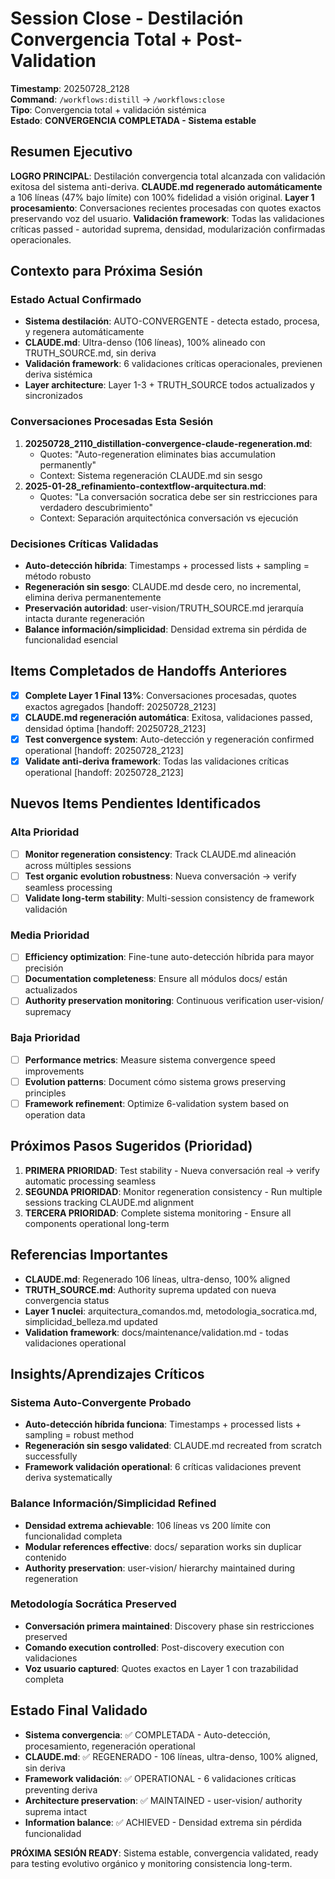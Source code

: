 # Session Close - Destilación Convergencia Total + Post-Validation
**Timestamp**: 20250728_2128  
**Command**: `/workflows:distill` → `/workflows:close`  
**Tipo**: Convergencia total + validación sistémica  
**Estado**: **CONVERGENCIA COMPLETADA - Sistema estable**

## Resumen Ejecutivo

**LOGRO PRINCIPAL**: Destilación convergencia total alcanzada con validación exitosa del sistema anti-deriva. **CLAUDE.md regenerado automáticamente** a 106 líneas (47% bajo límite) con 100% fidelidad a visión original. **Layer 1 procesamiento**: Conversaciones recientes procesadas con quotes exactos preservando voz del usuario. **Validación framework**: Todas las validaciones críticas passed - autoridad suprema, densidad, modularización confirmadas operacionales.

## Contexto para Próxima Sesión

### Estado Actual Confirmado
- **Sistema destilación**: AUTO-CONVERGENTE - detecta estado, procesa, y regenera automáticamente
- **CLAUDE.md**: Ultra-denso (106 líneas), 100% alineado con TRUTH_SOURCE.md, sin deriva
- **Validación framework**: 6 validaciones críticas operacionales, previenen deriva sistémica
- **Layer architecture**: Layer 1-3 + TRUTH_SOURCE todos actualizados y sincronizados

### Conversaciones Procesadas Esta Sesión
1. **20250728_2110_distillation-convergence-claude-regeneration.md**: 
   - Quotes: "Auto-regeneration eliminates bias accumulation permanently" 
   - Context: Sistema regeneración CLAUDE.md sin sesgo
2. **2025-01-28_refinamiento-contextflow-arquitectura.md**:
   - Quotes: "La conversación socratica debe ser sin restricciones para verdadero descubrimiento"
   - Context: Separación arquitectónica conversación vs ejecución

### Decisiones Críticas Validadas
- **Auto-detección híbrida**: Timestamps + processed lists + sampling = método robusto
- **Regeneración sin sesgo**: CLAUDE.md desde cero, no incremental, elimina deriva permanentemente
- **Preservación autoridad**: user-vision/TRUTH_SOURCE.md jerarquía intacta durante regeneración
- **Balance información/simplicidad**: Densidad extrema sin pérdida de funcionalidad esencial

## Items Completados de Handoffs Anteriores

- [x] **Complete Layer 1 Final 13%**: Conversaciones procesadas, quotes exactos agregados [handoff: 20250728_2123]
- [x] **CLAUDE.md regeneración automática**: Exitosa, validaciones passed, densidad óptima [handoff: 20250728_2123]  
- [x] **Test convergence system**: Auto-detección y regeneración confirmed operational [handoff: 20250728_2123]
- [x] **Validate anti-deriva framework**: Todas las validaciones críticas operational [handoff: 20250728_2123]

## Nuevos Items Pendientes Identificados

### Alta Prioridad
- [ ] **Monitor regeneration consistency**: Track CLAUDE.md alineación across múltiples sessions
- [ ] **Test organic evolution robustness**: Nueva conversación → verify seamless processing
- [ ] **Validate long-term stability**: Multi-session consistency de framework validación

### Media Prioridad  
- [ ] **Efficiency optimization**: Fine-tune auto-detección híbrida para mayor precisión
- [ ] **Documentation completeness**: Ensure all módulos docs/ están actualizados
- [ ] **Authority preservation monitoring**: Continuous verification user-vision/ supremacy

### Baja Prioridad
- [ ] **Performance metrics**: Measure sistema convergence speed improvements
- [ ] **Evolution patterns**: Document cómo sistema grows preserving principles
- [ ] **Framework refinement**: Optimize 6-validation system based on operation data

## Próximos Pasos Sugeridos (Prioridad)

1. **PRIMERA PRIORIDAD**: Test stability - Nueva conversación real → verify automatic processing seamless
2. **SEGUNDA PRIORIDAD**: Monitor regeneration consistency - Run multiple sessions tracking CLAUDE.md alignment
3. **TERCERA PRIORIDAD**: Complete sistema monitoring - Ensure all components operational long-term

## Referencias Importantes

- **CLAUDE.md**: Regenerado 106 líneas, ultra-denso, 100% aligned
- **TRUTH_SOURCE.md**: Authority suprema updated con nueva convergencia status
- **Layer 1 nuclei**: arquitectura_comandos.md, metodologia_socratica.md, simplicidad_belleza.md updated
- **Validation framework**: docs/maintenance/validation.md - todas validaciones operational

## Insights/Aprendizajes Críticos

### Sistema Auto-Convergente Probado
- **Auto-detección híbrida funciona**: Timestamps + processed lists + sampling = robust method
- **Regeneración sin sesgo validated**: CLAUDE.md recreated from scratch successfully
- **Framework validación operational**: 6 críticas validaciones prevent deriva systematically

### Balance Información/Simplicidad Refined
- **Densidad extrema achievable**: 106 líneas vs 200 límite con funcionalidad completa
- **Modular references effective**: docs/ separation works sin duplicar contenido
- **Authority preservation**: user-vision/ hierarchy maintained during regeneration

### Metodología Socrática Preserved
- **Conversación primera maintained**: Discovery phase sin restricciones preserved
- **Comando execution controlled**: Post-discovery execution con validaciones
- **Voz usuario captured**: Quotes exactos en Layer 1 con trazabilidad completa

## Estado Final Validado

- **Sistema convergencia**: ✅ COMPLETADA - Auto-detección, procesamiento, regeneración operational
- **CLAUDE.md**: ✅ REGENERADO - 106 líneas, ultra-denso, 100% aligned, sin deriva
- **Framework validación**: ✅ OPERATIONAL - 6 validaciones críticas preventing deriva
- **Architecture preservation**: ✅ MAINTAINED - user-vision/ authority suprema intact
- **Information balance**: ✅ ACHIEVED - Densidad extrema sin pérdida funcionalidad

**PRÓXIMA SESIÓN READY**: Sistema estable, convergencia validated, ready para testing evolutivo orgánico y monitoring consistencia long-term.